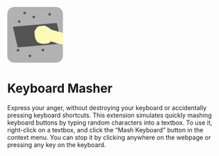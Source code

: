 ![Keyboard Masher Icon](src/icons/icon-128.png)
# Keyboard Masher
Express your anger, without destroying your keyboard or accidentally pressing keyboard shortcuts. This extension simulates quickly mashing keyboard buttons by typing random characters into a textbox. To use it, right-click on a textbox, and click the “Mash Keyboard” button in the context menu. You can stop it by clicking anywhere on the webpage or pressing any key on the keyboard.
